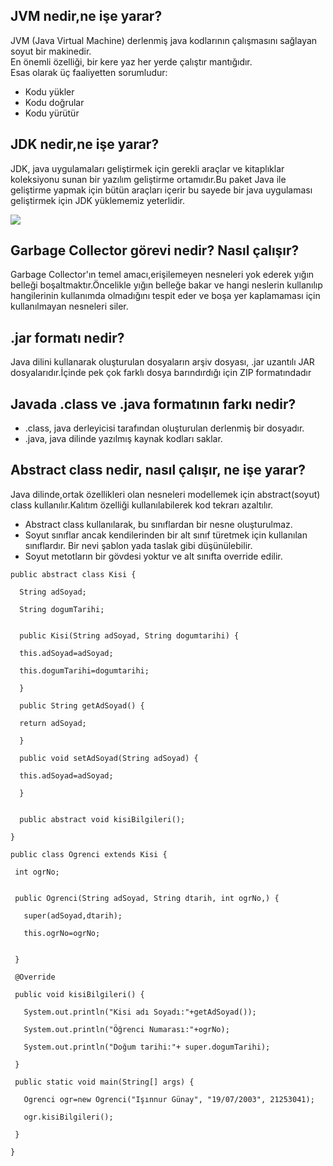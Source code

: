 ## JVM nedir,ne işe yarar?
JVM (Java Virtual Machine) derlenmiş java kodlarının çalışmasını sağlayan soyut bir makinedir. </br>
En önemli özelliği, bir kere yaz her yerde çalıştır mantığıdır.</br>
Esas olarak üç faaliyetten sorumludur:
* Kodu yükler </br>
* Kodu doğrular 
* Kodu yürütür 

## JDK nedir,ne işe yarar?
JDK, java uygulamaları geliştirmek için gerekli araçlar ve kitaplıklar koleksiyonu sunan bir yazılım geliştirme ortamıdır.Bu paket Java ile geliştirme yapmak için bütün araçları içerir bu sayede bir java uygulaması geliştirmek için JDK yüklememiz yeterlidir.


![](https://www.simplilearn.com/ice9/free_resources_article_thumb/JDK-in-Java-The-architecture-of-JDK-in-Java.png)

## Garbage Collector görevi nedir? Nasıl çalışır?
Garbage Collector'ın temel amacı,erişilemeyen nesneleri yok ederek yığın belleği boşaltmaktır.Öncelikle yığın belleğe bakar ve hangi neslerin kullanılıp hangilerinin kullanımda olmadığını tespit eder ve boşa yer kaplamaması için kullanılmayan nesneleri siler.


## .jar formatı nedir?
Java dilini kullanarak oluşturulan dosyaların arşiv dosyası, .jar uzantılı JAR dosyalarıdır.İçinde pek çok farklı dosya barındırdığı için ZIP formatındadır

## Javada .class ve .java formatının farkı nedir?
* .class, java derleyicisi tarafından oluşturulan derlenmiş bir dosyadır.
* .java, java dilinde yazılmış kaynak kodları saklar.

## Abstract class nedir, nasıl çalışır, ne işe yarar?
Java dilinde,ortak özellikleri olan nesneleri modellemek için abstract(soyut) class kullanılır.Kalıtım özelliği kullanılabilerek kod tekrarı azaltılır.
* Abstract class kullanılarak, bu sınıflardan bir nesne oluşturulmaz.
* Soyut sınıflar ancak kendilerinden bir alt sınıf türetmek için kullanılan sınıflardır. Bir nevi şablon yada taslak gibi düşünülebilir.
* Soyut metotların bir gövdesi yoktur ve alt sınıfta override edilir.

```
public abstract class Kisi {

  String adSoyad;

  String dogumTarihi;


  public Kisi(String adSoyad, String dogumtarihi) {

  this.adSoyad=adSoyad;

  this.dogumTarihi=dogumtarihi;

  }

  public String getAdSoyad() {

  return adSoyad;

  }

  public void setAdSoyad(String adSoyad) {

  this.adSoyad=adSoyad;

  }


  public abstract void kisiBilgileri();

}
```

```
public class Ogrenci extends Kisi {

 int ogrNo;


 public Ogrenci(String adSoyad, String dtarih, int ogrNo,) {

   super(adSoyad,dtarih);

   this.ogrNo=ogrNo;


 }

 @Override

 public void kisiBilgileri() {

   System.out.println("Kisi adı Soyadı:"+getAdSoyad());

   System.out.println("Öğrenci Numarası:"+ogrNo);

   System.out.println("Doğum tarihi:"+ super.dogumTarihi);

 }

 public static void main(String[] args) {

   Ogrenci ogr=new Ogrenci("Işınnur Günay", "19/07/2003", 21253041);

   ogr.kisiBilgileri();

 }

}
```

